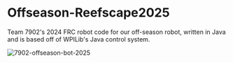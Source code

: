 # Offseason-Reefscape2025
Team 7902's 2024 FRC robot code for our off-season robot, written in Java and is based off of WPILib's Java control system.

![7902-offseason-bot-2025](https://github.com/user-attachments/assets/2faf18d9-3fa4-4268-b5ab-8405d2010cd6)

